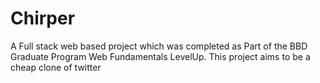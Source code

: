 # Chirper
A Full stack web based project which was completed as Part of the BBD Graduate Program Web Fundamentals LevelUp. This project aims to be a cheap clone of twitter
